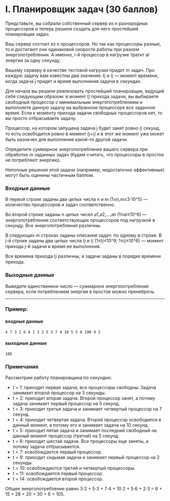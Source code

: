 # I. Планировщик задач (30 баллов)

Представьте, вы собрали собственный сервер из n разнородных процессоров и теперь решили создать для него простейший планировщик задач.

Ваш сервер состоит из n процессоров. Но так как процессоры разные, то и достигают они одинаковой скорости работы при разном энергопотреблении. 
А именно, i-й процессор в нагрузке тратит 𝑎𝑖 энергии за одну секунду.

Вашему серверу в качестве тестовой нагрузки придет m задач. Про каждую задачу вам известны два значения: 𝑡𝑗 и 𝑙𝑗 — момент времени, когда задача j 
придет и время выполнения задачи в секундах.

Для начала вы решили реализовать простейший планировщик, ведущий себя следующим образом: в момент 𝑡𝑗 прихода задачи, 
вы выбираете свободный процессор с минимальным энергопотреблением и выполняете данную задачу на выбранном процессоре все заданное время. 
Если к моменту прихода задачи свободных процессоров нет, то вы просто отбрасываете задачу.

Процессор, на котором запущена задача j будет занят ровно 𝑙𝑗 секунд, то есть освободится ровно в момент 𝑡𝑗+𝑙𝑗 и 
в этот же момент уже может быть назначен для выполнения какой-то другой задачи.

Определите суммарное энергопотребление вашего сервера при обработке m заданных задач (будем считать, что процессоры в простое не потребляют энергию).

Неполные решения этой задачи (например, недостаточно эффективные) могут быть оценены частичным баллом.

### Входные данные

В первой строке заданы два целых числа n и m (1≤n,m≤3⋅10^5) — количество процессоров и задач соответственно.

Во второй строке заданы n целых чисел 𝑎1,𝑎2,…,𝑎𝑛 (1≤𝑎𝑖≤10^6) — энергопотребление соответствующих процессоров под нагрузкой в секунду. 
Все энергопотребления различны.

В следующих m строках заданы описания задач: по одному в строке. В j-й строке заданы два целых числа 𝑡𝑗 и 𝑙𝑗 (1≤𝑡𝑗≤10^9; 1≤𝑙𝑗≤10^6) — 
момент прихода j-й задачи и время ее выполнения.

Все времена прихода 𝑡𝑗 различны, и задачи заданы в порядке времени прихода.

### Выходные данные

Выведите единственное число — суммарное энергопотребление сервера, если потреблением энергии в простое можно пренебречь.
___
### Пример:

#### входные данные

`
4 7
3 2 6 4
1 3
2 5
3 7
4 10
5 5
6 100
9 2
`

#### выходные данные

`
105
`

### Примечание
Рассмотрим работу планировщика по секундно:

* t = 1: приходит первая задача, все процессоры свободны. Задача занимает второй процессор на 3 секунды.
* t = 2: приходит вторая задача. Второй процессор занят, а потому задача занимает первый процессор на 5 секунд.
* t = 3: приходит третья задача и занимает четвертый процессор на 7 секунд.
* t = 4: приходит четвертая задача. Второй процессор освободился в данный момент, а потому его и занимает задача на 10 секунд.
* t = 5: приходит пятая задача и занимает последний свободный на данный момент процессор (третий) на 5 секунд.
* t = 6: приходит шестая задача. Все процессоры еще заняты, а потому задача отбрасывается.
* t = 7: освобождается первый процессор.
* t = 9: приходит седьмая задача и занимает первый процессор на 2 секунды.
* t = 10: освобождаются третий и четвертый процессоры.
* t = 11: освобождается первый процессор.
* t = 14: освобождается второй процессор.

Общее энергопотребление равно 3⋅2 + 5⋅3 + 7⋅4 + 10⋅2 + 5⋅6 + 2⋅3 = 6 + 15 + 28 + 20 + 30 + 6 = 105.
